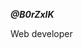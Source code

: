 _____________________________________@B0rZxIK_____________________________________

Web developer


